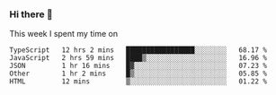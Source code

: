 ### Hi there 👋

<!--
**qiruohan/qiruohan** is a ✨ _special_ ✨ repository because its `README.md` (this file) appears on your GitHub profile.

Here are some ideas to get you started:

- 🔭 I’m currently working on ...
- 🌱 I’m currently learning ...
- 👯 I’m looking to collaborate on ...
- 🤔 I’m looking for help with ...
- 💬 Ask me about ...
- 📫 How to reach me: ...
- 😄 Pronouns: ...
- ⚡ Fun fact: ...
-->

This week I spent my time on 
<!--START_SECTION:waka-->
```text
TypeScript   12 hrs 2 mins   █████████████████░░░░░░░░   68.17 % 
JavaScript   2 hrs 59 mins   ████▒░░░░░░░░░░░░░░░░░░░░   16.96 % 
JSON         1 hr 16 mins    █▓░░░░░░░░░░░░░░░░░░░░░░░   07.23 % 
Other        1 hr 2 mins     █▒░░░░░░░░░░░░░░░░░░░░░░░   05.85 % 
HTML         12 mins         ▒░░░░░░░░░░░░░░░░░░░░░░░░   01.22 % 
```
<!--END_SECTION:waka-->
